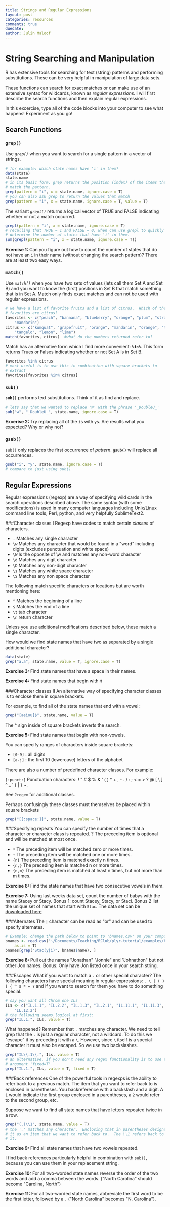 ```yaml
---
title: Strings and Regular Expressions
layout: post
categories: resources
comments: true
duedate:
author: Julin Maloof
---
```


String Searching and Manipulation
========================================================





R has extensive tools for searching for text (string) patterns and performing substitutions.  These can be very helpful in manipulation of large data sets.

These functions can search for exact matches or can make use of an extensive syntax for wildcards, known as *regular expressions*.  I will first describe the search functions and then explain regular expressions.

In this excercise, type all of the code blocks into your computer to see what happens!  Experiment as you go!

Search Functions
----------------

### `grep()`
Use *`grep()`* when you want to search for a single pattern in a vector of strings.


```r
# for example: which state names have 'i' in them?
data(state)
state.name
# in its basic form, grep returns the position (index) of the items that
# match the pattern.
grep(pattern = "i", x = state.name, ignore.case = T)
# you can also ask grep to return the values that match
grep(pattern = "i", x = state.name, ignore.case = T, value = T)
```


The variant *`grepl()`* returns a logical vector of TRUE and FALSE indicating whether or not a match occurred.


```r
grepl(pattern = "i", x = state.name, ignore.case = T)
# recalling that TRUE = 1 and FALSE = 0, when can use grepl to quickly
# determine the number of states that have 'i' in them.
sum(grepl(pattern = "i", x = state.name, ignore.case = T))
```


**Exercise 1:** Can you figure out how to count the number of states that do not have an `i` in their name (without changing the search pattern)?  There are at least two easy ways.

### `match()`
Use *`match()`* when you have two sets of values (lets call them Set A and Set B) and you want to know the (first) positions in Set B that match something that is in Set A.  Match only finds exact matches and can not be used with regular expressions.


```r
# we have a list of favorite fruits and a list of citrus.  Which of the
# favorites are citrus?
favorites <- c("peach", "bannana", "blueberry", "orange", "plum", "strawberry", 
    "mandarin")
citrus <- c("kumquat", "grapefruit", "orange", "mandarin", "orange", "tangerine", 
    "tangelo", "lemon", "lime")
match(favorites, citrus)  #what do the numbers returned refer to?
```


Match has an alternative form which I find more convenient: **`%in%`**.  This form returns Trues or Falses indicating whether or not Set A is in Set B.


```r
favorites %in% citrus
# most useful is to use this in combination with square brackets to
# extract
favorites[favorites %in% citrus]
```


### `sub()`
**`sub()`** performs text substitutions.  Think of it as find and replace.


```r
# lets say that we wanted to replace 'W' with the phrase '_DoubleU_'
sub("w", "_DoubleU_", state.name, ignore.case = T)
```


**Excerise 2:** Try replacing all of the `i`s with `y`s.  Are results what you expected? Why or why not?

### `gsub()`
`sub()` only replaces the first occurrence of *pattern*.  **`gsub()`** will replace all occurrences.


```r
gsub("i", "y", state.name, ignore.case = T)
# compare to just using sub()
```


Regular Expressions
-------------------
Regular expressions (regexp) are a way of specifying wild cards in the search operations described above. The same syntax (with some modifications) is used in many computer languages including Unix/Linux command line tools, Perl, python, and very helpfully SublimeText2.

###Character classes I
Regexp have codes to match certain _classes_ of characters.

* `.`  Matches any single character
* `\w` Matches any character that would be found in a "word" including digits (excludes punctuation and white space)
* `\W` Is the opposite of \w and matches any non-word character
* `\d` Matches any digit character
* `\D` Matches any non-digit character
* `\s` Matches any white space character
* `\S` Matches any non space character

The following match specific characters or locations but are worth mentioning here:

* `^`  Matches the beginning of a line
* `$`  Matches the end of a line
* `\t` tab character
* `\n` return character

Unless you use additional modifications described below, these match a single character.

How would we find state names that have two `a`s separated by a single additional character?


```r
data(state)
grep("a.a", state.name, value = T, ignore.case = T)
```


**Exercise 3:** Find state names that have a space in their names.

**Exercise 4:** Find state names that begin with `M`

###Character classes II
An alternative way of specifying character classes is to enclose them in square brackets.

For example, to find all of the state names that end with a vowel:


```r
grep("[aeiou]$", state.name, value = T)
```


The `^` sign inside of square brackets inverts the search.

**Exercise 5:** Find state names that begin with non-vowels.

You can specify ranges of characters inside square brackets:

* `[0-9]` : all digits
* `[a-j]` : the first 10 (lowercase) letters of the alphabet

There are also a number of predefined character classes.  For example:

`[:punct:]`
Punctuation characters:
! " # $ % & ' ( ) * + , - . / : ; < = > ? @ [ \ ] ^ _ ` { | } ~.

See `?regex` for additional classes.

Perhaps confusingly these classes must themselves be placed within square brackets


```r
grep("[[:space:]]", state.name, value = T)
```


###Specifying repeats
You can specify the number of times that a character or character class is repeated.
? The preceding item is optional and will be matched at most once.

* `*`     The preceding item will be matched zero or more times.
* `+`     The preceding item will be matched one or more times.
* `{n}`   The preceding item is matched exactly n times.
* `{n,}`  The preceding item is matched n or more times.
* `{n,m}` The preceding item is matched at least n times, but not more than m times.

**Exercise 6:** Find the state names that have two consecutive vowels in them.

**Exercise 7:** Using last weeks data set, count the number of babys with the name Stacey or Stacy.  Bonus 1: count Stacey, Stacy, or Staci.  Bonus 2 list the unique set of names that start with `Stac`.  The data set can be [downloaded here](http://plyr.had.co.nz/09-user/plyr-tutorial.zip)

###Alternates
The `|` character can be read as "or" and can be used to specify alternates.


```r
# Example: change the path below to point to 'bnames.csv' on your computer
bnames <- read.csv("~/Documents/Teaching/RClub/plyr-tutorial/examples/bnames.csv", 
    as.is = T)
bnames[grep("Stac(y|i)", bnames$name), ]
```


**Exercise 8:** Pull out the names "Jonathan" "Jonnie" and "Johnathon" but not other Jon names.  Bonus: Only have Jon listed once in your search string.

###Escapes
What if you want to match a `.` or other special character?  The following characters have special meaning in regular expressions: `. \ | ( ) [ { ^ $ * + ?` and if you want to search for them you have to do something special.


```r
# say you want all Chrom one ILs
ILs <- c("IL.1.1", "IL.2.2", "IL.1.3", "IL.2.1", "IL.11.1", "IL.11.3", "IL.12.1", 
    "IL.12.2")
# the following seems logical at first:
grep("IL.1.", ILs, value = T)
```


What happened?  Remember that `.` matches any character.  We need to tell grep that the `.` is just a regular character, not a wildcard. To do this we "escape" it by preceding it with a `\`.  However, since `\` itself is a special character it must also be escaped. So we use two backslashes.


```r
grep("IL\\.1\\.", ILs, value = T)
# an alternative, if you don't need any regex functionality is to use the
# argument 'fixed=T'
grep("IL.1.", ILs, value = T, fixed = T)
```


###Back references
One of the powerful tools in regexps is the ability to refer back to a previous match.  The item that you want to refer back to is enclosed in parentheses.  You backreference with a backslash and a digit.  A `1` would indicate the first group enclosed in a parentheses, a `2` would refer to the second group, etc.

Suppose we want to find all state names that have letters repeated twice in a row.


```r
grep("(.)\\1", state.name, value = T)
# the '.' matches any character.  Enclosing that in parentheses designates
# it as an item that we want to refer back to.  The \\1 refers back to
# it.
```


**Exercise 9:** Find all state names that have two vowels repeated.

I find back references particularly helpful in combination with `sub()`, because you can use them in your replacement string.

**Exercise 10:** For all two-worded state names reverse the order of the two words and add a comma between the words.  ("North Carolina" should become "Carolina, North")

**Exercise 11:** For all two-worded state names, abbreviate the first word to be the first letter, followed by a `.` ("North Carolina" becomes "N. Carolina").
